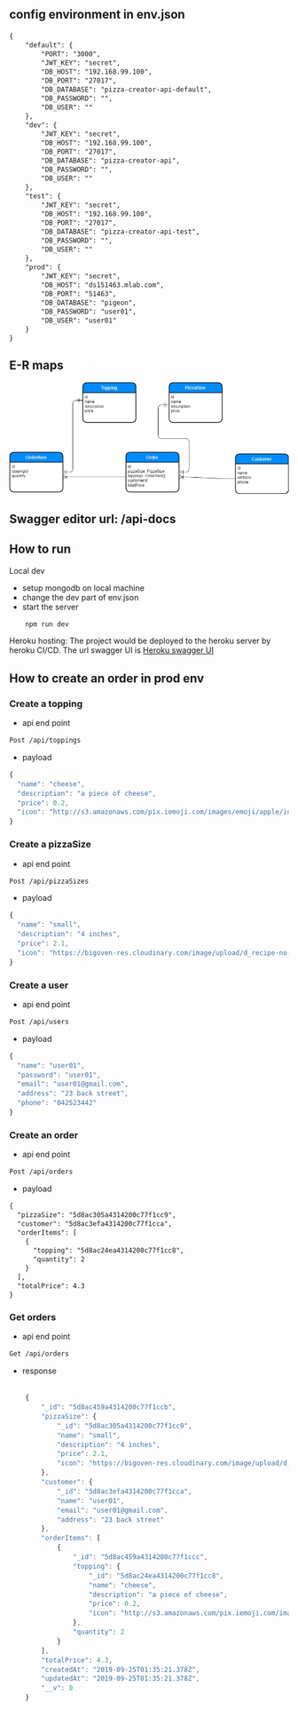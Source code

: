 ## config environment in env.json
```
{
    "default": {
        "PORT": "3000",
        "JWT_KEY": "secret",
        "DB_HOST": "192.168.99.100",
        "DB_PORT": "27017",
        "DB_DATABASE": "pizza-creator-api-default",
        "DB_PASSWORD": "",
        "DB_USER": ""
    },
    "dev": {
        "JWT_KEY": "secret",
        "DB_HOST": "192.168.99.100",
        "DB_PORT": "27017",
        "DB_DATABASE": "pizza-creator-api",
        "DB_PASSWORD": "",
        "DB_USER": ""
    },
    "test": {
        "JWT_KEY": "secret",
        "DB_HOST": "192.168.99.100",
        "DB_PORT": "27017",
        "DB_DATABASE": "pizza-creator-api-test",
        "DB_PASSWORD": "",
        "DB_USER": ""
    },
    "prod": {
        "JWT_KEY": "secret",
        "DB_HOST": "ds151463.mlab.com",
        "DB_PORT": "51463",
        "DB_DATABASE": "pigeon",
        "DB_PASSWORD": "user01",
        "DB_USER": "user01"
    }
}
```

## E-R maps
![ER](https://raw.githubusercontent.com/jiangren-mel-fullstack-1907/pizza-creator-api/master/pizza-creator-er.jpg)


## Swagger editor url: /api-docs

## How to run

Local dev
* setup mongodb on local machine
* change the dev part of env.json
* start the server
``` bash
    npm run dev
```

Heroku hosting: The project would be deployed to the heroku server by heroku CI/CD. The url swagger UI is [Heroku swagger UI](https://pizza-creator-api-expressjs.herokuapp.com/api-docs)

## How to create an order in prod env

### Create a topping
* api end point
``` bash
Post /api/toppings
```

* payload
``` javascript
{
  "name": "cheese",
  "description": "a piece of cheese",
  "price": 0.2,
  "icon": "http://s3.amazonaws.com/pix.iemoji.com/images/emoji/apple/ios-12/256/cheese-wedge.png"
}
```

### Create a pizzaSize
* api end point
``` bash
Post /api/pizzaSizes
```

* payload
``` javascript
{
  "name": "small",
  "description": "4 inches",
  "price": 2.1,
  "icon": "https://bigoven-res.cloudinary.com/image/upload/d_recipe-no-image.jpg,t_recipe-480/pizza-hut-pizza-crust.jpg"
}
```

### Create a user
* api end point
``` bash
Post /api/users
```

* payload
``` javascript
{
  "name": "user01",
  "password": "user01",
  "email": "user01@gmail.com",
  "address": "23 back street",
  "phone": "042523442"
}
```

### Create an order
* api end point
``` bash
Post /api/orders
```

* payload
```
{
  "pizzaSize": "5d8ac305a4314200c77f1cc9",
  "customer": "5d8ac3efa4314200c77f1cca",
  "orderItems": [
    {
      "topping": "5d8ac24ea4314200c77f1cc8",
      "quantity": 2
    }
  ],
  "totalPrice": 4.3
}
```

### Get orders
* api end point
``` bash
Get /api/orders
```

* response
``` javascript

    {
        "_id": "5d8ac459a4314200c77f1ccb",
        "pizzaSize": {
            "_id": "5d8ac305a4314200c77f1cc9",
            "name": "small",
            "description": "4 inches",
            "price": 2.1,
            "icon": "https://bigoven-res.cloudinary.com/image/upload/d_recipe-no-image.jpg,t_recipe-480/pizza-hut-pizza-crust.jpg"
        },
        "customer": {
            "_id": "5d8ac3efa4314200c77f1cca",
            "name": "user01",
            "email": "user01@gmail.com",
            "address": "23 back street"
        },
        "orderItems": [
            {
                "_id": "5d8ac459a4314200c77f1ccc",
                "topping": {
                    "_id": "5d8ac24ea4314200c77f1cc8",
                    "name": "cheese",
                    "description": "a piece of cheese",
                    "price": 0.2,
                    "icon": "http://s3.amazonaws.com/pix.iemoji.com/images/emoji/apple/ios-12/256/cheese-wedge.png"
                },
                "quantity": 2
            }
        ],
        "totalPrice": 4.3,
        "createdAt": "2019-09-25T01:35:21.378Z",
        "updatedAt": "2019-09-25T01:35:21.378Z",
        "__v": 0
    }
```